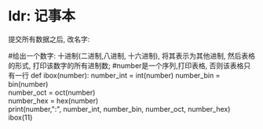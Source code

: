 # ldr: 记事本
提交所有数据之后, 改名字:  

#给出一个数字: 十进制(二进制,八进制, 十六进制), 将其表示为其他进制, 然后表格的形式, 打印该数字的所有进制数;
#number是一个序列,打印表格, 否则该表格只有一行
def ibox(number):
    number_int = int(number)
    number_bin = bin(number)    
    number_oct = oct(number)    
    number_hex = hex(number)    
    print(number,":", number_int, number_bin, number_oct, number_hex)
ibox(11)
